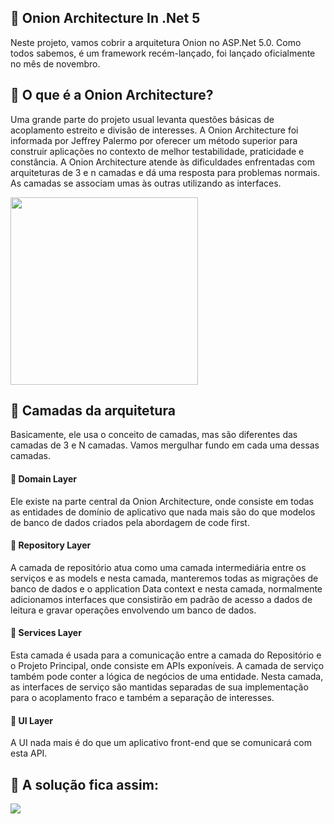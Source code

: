## 🔰 Onion Architecture In .Net 5
Neste projeto, vamos cobrir a arquitetura Onion no ASP.Net 5.0. Como todos sabemos, é um framework recém-lançado, foi lançado oficialmente no mês de novembro.

## 🔰 O que é a Onion Architecture? 
 
<p>
Uma grande parte do projeto usual levanta questões básicas de acoplamento estreito e divisão de interesses. 
A Onion Architecture foi informada por Jeffrey Palermo por oferecer um método superior para construir aplicações no contexto de melhor testabilidade, 
praticidade e constância. A Onion Architecture atende às dificuldades enfrentadas com arquiteturas de 3 e n camadas e dá uma resposta para problemas normais. 
As camadas se associam umas às outras utilizando as interfaces.
</p>
<img src="https://csharpcorner.azureedge.net/article/onion-architecture-in-net-5/Images/O2.png" height="300px" width="300px">

## 🔰 Camadas da arquitetura
<p>
Basicamente, ele usa o conceito de camadas, mas são diferentes das camadas de 3 e N camadas. Vamos mergulhar fundo em cada uma dessas camadas.
</p>

#### 🔵 Domain Layer
<p>
Ele existe na parte central da Onion Architecture, onde consiste em todas as entidades de domínio de aplicativo que nada mais são do que modelos de banco de dados criados pela abordagem de code first.
</p>

#### 🔵 Repository Layer
<p>
A camada de repositório atua como uma camada intermediária entre os serviços e as models e nesta camada, manteremos todas as migrações de banco de dados e o application Data context e nesta camada, 
normalmente adicionamos interfaces que consistirão em padrão de acesso a dados de leitura e gravar operações envolvendo um banco de dados.
</p>

#### 🔵 Services Layer
<p>
 Esta camada é usada para a comunicação entre a camada do Repositório e o Projeto Principal, onde consiste em APIs exponíveis. A camada de serviço também pode conter a lógica de negócios de uma entidade. Nesta camada, as interfaces de serviço são mantidas separadas de sua implementação para o acoplamento fraco e também a separação de interesses. 
</p>

#### 🔵 UI Layer
<p>
 A UI nada mais é do que um aplicativo front-end que se comunicará com esta API. 
</p>

## 💯 A solução fica assim:
<img src="https://csharpcorner.azureedge.net/article/onion-architecture-in-net-5/Images/O6.png"/>
